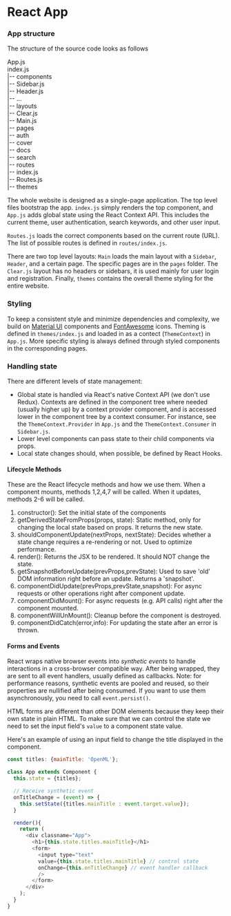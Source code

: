 # React App

### App structure
The structure of the source code looks as follows

App.js  
index.js  
|-- components  
    |-- Sidebar.js  
    |-- Header.js  
    |-- ...  
|-- layouts  
    |-- Clear.js  
    |-- Main.js  
|-- pages  
    |-- auth  
    |-- cover  
    |-- docs  
    |-- search  
|-- routes  
    |-- index.js  
    |-- Routes.js  
|-- themes  

The whole website is designed as a single-page application.
The top level files bootstrap the app. `index.js` simply renders the top component, and
`App.js` adds global state using the React Context API. This includes the current theme, user
authentication, search keywords, and other user input.

`Routes.js` loads the correct components based on the current route (URL). The list of
possible routes is defined in `routes/index.js`.

There are two top level layouts: `Main` loads the main layout with a `Sidebar`, `Header`,
and a certain page. The specific pages are in the `pages` folder. The `Clear.js` layout has no
headers or sidebars, it is used mainly for user login and registration. Finally, `themes` contains the overall theme styling for the entire website.

### Styling
To keep a consistent style and minimize dependencies and complexity, we build on [Material UI](https://material-ui.com/) components and [FontAwesome](https://fontawesome.com) icons. Theming is defined in `themes/index.js` and loaded in as a contect (`ThemeContext`) in `App.js`. More specific styling
is always defined through styled components in the corresponding pages.


### Handling state
There are different levels of state management:  
* Global state is handled via React's native Context API (we don't use Redux). Contexts are defined in the component tree where needed (usually higher up) by a context provider component, and is accessed lower in the component tree by a context consumer. For instance, see the `ThemeContext.Provider` in `App.js` and the `ThemeContext.Consumer` in `Sidebar.js`.  
* Lower level components can pass state to their child components via props.  
* Local state changes should, when possible, be defined by React Hooks.  

#### Lifecycle Methods
These are the React lifecycle methods and how we use them. When a component mounts, methods 1,2,4,7 will be called. When it updates, methods 2-6 will be called.  

1. constructor(): Set the initial state of the components
2. getDerivedStateFromProps(props, state): Static method, only for changing the local state based on props. It returns the new state.
3. shouldComponentUpdate(nextProps, nextState): Decides whether a state change requires a re-rendering or not. Used to optimize performance.
4. render(): Returns the JSX to be rendered. It should NOT change the state.
5. getSnapshotBeforeUpdate(prevProps,prevState): Used to save 'old' DOM information right before an update. Returns a 'snapshot'.
6. componentDidUpdate(prevProps,prevState,snapshot): For async requests or other operations right after component update.
7. componentDidMount(): For async requests (e.g. API calls) right after the component mounted.
8. componentWillUnMount(): Cleanup before the component is destroyed.
9. componentDidCatch(error,info): For updating the state after an error is thrown.

#### Forms and Events
React wraps native browser events into _synthetic events_ to handle interactions in a cross-browser compatible way. After being wrapped, they are sent to
all event handlers, usually defined as callbacks. Note: for performance reasons, synthetic events are pooled and reused, so their properties are nullified after being consumed. If you want to use them asynchronously, you need to call `event.persist()`.

HTML forms are different than other DOM elements because they keep their own state in plain HTML. To make sure that we can control the state
we need to set the input field's `value` to a component state value.

Here's an example of using an input field to change the title displayed in the component.
``` javascript
const titles: {mainTitle: 'OpenML'};

class App extends Component {
  this.state = {titles};

  // Receive synthetic event
  onTitleChange = (event) => {
    this.setState({titles.mainTitle : event.target.value});
  }

  render(){
    return (      
      <div classname="App">
        <h1>{this.state.titles.mainTitle}</h1>
        <form>
          <input type="text"
          value={this.state.titles.mainTitle} // control state
          onChange={this.onTitleChange} // event handler callback
          />
        </form>
      </div>
    );
  }
}
```
